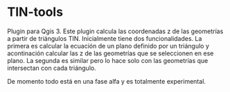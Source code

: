 # TIN-tools
Plugin para Qgis 3. Este plugin calcula las coordenadas z de las geometrías a partir de triángulos TIN.
Inicialmente tiene dos funcionalidades. La primera es calcular la ecuación de un plano definido por un triángulo y acontinación calcular las z de las geometrías que se seleccionen en ese plano.
La segunda es similar pero lo hace solo con las geometrías que intersectan con cada triángulo.

De momento todo está en una fase alfa y es totalmente experimental.
